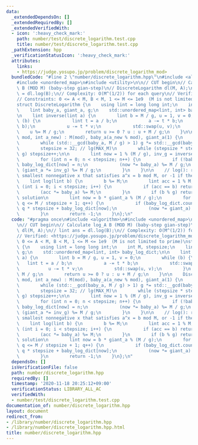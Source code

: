 ```yaml
---
data:
  _extendedDependsOn: []
  _extendedRequiredBy: []
  _extendedVerifiedWith:
  - icon: ':heavy_check_mark:'
    path: number/test/discrete_logarithm.test.cpp
    title: number/test/discrete_logarithm.test.cpp
  _pathExtension: hpp
  _verificationStatusIcon: ':heavy_check_mark:'
  attributes:
    links:
    - https://judge.yosupo.jp/problem/discrete_logarithm_mod>
  bundledCode: "#line 2 \"number/discrete_logarithm.hpp\"\n#include <algorithm>\n\
    #include <unordered_map>\n#include <utility>\n\n// CUT begin\n// Calculate log_A\
    \ B (MOD M) (baby-step gian-step)\n// DiscreteLogarithm dl(M, A);\n// lint ans\
    \ = dl.log(B);\n// Complexity: O(M^(1/2)) for each query\n// Verified: <https://judge.yosupo.jp/problem/discrete_logarithm_mod>\n\
    // Constraints: 0 <= A < M, B < M, 1 <= M <= 1e9  (M is not limited to prime)\n\
    struct DiscreteLogarithm {\n    using lint = long long int;\n    int M, stepsize;\n\
    \    lint baby_a, giant_a, g;\n    std::unordered_map<lint, int> baby_log_dict;\n\
    \n    lint inverse(lint a) {\n        lint b = M / g, u = 1, v = 0;\n        while\
    \ (b) {\n            lint t = a / b;\n            a -= t * b;\n            std::swap(a,\
    \ b);\n            u -= t * v;\n            std::swap(u, v);\n        }\n    \
    \    u %= M / g;\n        return u >= 0 ? u : u + M / g;\n    }\n\n    DiscreteLogarithm(int\
    \ mod, int a_new) : M(mod), baby_a(a_new % mod), giant_a(1) {\n        g = 1;\n\
    \        while (std::__gcd(baby_a, M / g) > 1) g *= std::__gcd(baby_a, M / g);\n\
    \        stepsize = 32; // lg(MAX_M)\n        while (stepsize * stepsize < M /\
    \ g) stepsize++;\n\n        lint now = 1 % (M / g), inv_g = inverse(baby_a);\n\
    \        for (int n = 0; n < stepsize; n++) {\n            if (!baby_log_dict.count(now))\
    \ baby_log_dict[now] = n;\n            (now *= baby_a) %= M / g;\n           \
    \ (giant_a *= inv_g) %= M / g;\n        }\n    }\n\n    // log(): returns the\
    \ smallest nonnegative x that satisfies a^x = b mod M, or -1 if there's no solution\n\
    \    lint log(lint b) {\n        b %= M;\n        lint acc = 1 % M;\n        for\
    \ (int i = 0; i < stepsize; i++) {\n            if (acc == b) return i;\n    \
    \        (acc *= baby_a) %= M;\n        }\n        if (b % g) return -1; // No\
    \ solution\n        lint now = b * giant_a % (M / g);\n        for (lint q = 1;\
    \ q <= M / stepsize + 1; q++) {\n            if (baby_log_dict.count(now)) return\
    \ q * stepsize + baby_log_dict[now];\n            (now *= giant_a) %= M / g;\n\
    \        }\n        return -1;\n    }\n};\n"
  code: "#pragma once\n#include <algorithm>\n#include <unordered_map>\n#include <utility>\n\
    \n// CUT begin\n// Calculate log_A B (MOD M) (baby-step gian-step)\n// DiscreteLogarithm\
    \ dl(M, A);\n// lint ans = dl.log(B);\n// Complexity: O(M^(1/2)) for each query\n\
    // Verified: <https://judge.yosupo.jp/problem/discrete_logarithm_mod>\n// Constraints:\
    \ 0 <= A < M, B < M, 1 <= M <= 1e9  (M is not limited to prime)\nstruct DiscreteLogarithm\
    \ {\n    using lint = long long int;\n    int M, stepsize;\n    lint baby_a, giant_a,\
    \ g;\n    std::unordered_map<lint, int> baby_log_dict;\n\n    lint inverse(lint\
    \ a) {\n        lint b = M / g, u = 1, v = 0;\n        while (b) {\n         \
    \   lint t = a / b;\n            a -= t * b;\n            std::swap(a, b);\n \
    \           u -= t * v;\n            std::swap(u, v);\n        }\n        u %=\
    \ M / g;\n        return u >= 0 ? u : u + M / g;\n    }\n\n    DiscreteLogarithm(int\
    \ mod, int a_new) : M(mod), baby_a(a_new % mod), giant_a(1) {\n        g = 1;\n\
    \        while (std::__gcd(baby_a, M / g) > 1) g *= std::__gcd(baby_a, M / g);\n\
    \        stepsize = 32; // lg(MAX_M)\n        while (stepsize * stepsize < M /\
    \ g) stepsize++;\n\n        lint now = 1 % (M / g), inv_g = inverse(baby_a);\n\
    \        for (int n = 0; n < stepsize; n++) {\n            if (!baby_log_dict.count(now))\
    \ baby_log_dict[now] = n;\n            (now *= baby_a) %= M / g;\n           \
    \ (giant_a *= inv_g) %= M / g;\n        }\n    }\n\n    // log(): returns the\
    \ smallest nonnegative x that satisfies a^x = b mod M, or -1 if there's no solution\n\
    \    lint log(lint b) {\n        b %= M;\n        lint acc = 1 % M;\n        for\
    \ (int i = 0; i < stepsize; i++) {\n            if (acc == b) return i;\n    \
    \        (acc *= baby_a) %= M;\n        }\n        if (b % g) return -1; // No\
    \ solution\n        lint now = b * giant_a % (M / g);\n        for (lint q = 1;\
    \ q <= M / stepsize + 1; q++) {\n            if (baby_log_dict.count(now)) return\
    \ q * stepsize + baby_log_dict[now];\n            (now *= giant_a) %= M / g;\n\
    \        }\n        return -1;\n    }\n};\n"
  dependsOn: []
  isVerificationFile: false
  path: number/discrete_logarithm.hpp
  requiredBy: []
  timestamp: '2020-11-18 20:25:12+09:00'
  verificationStatus: LIBRARY_ALL_AC
  verifiedWith:
  - number/test/discrete_logarithm.test.cpp
documentation_of: number/discrete_logarithm.hpp
layout: document
redirect_from:
- /library/number/discrete_logarithm.hpp
- /library/number/discrete_logarithm.hpp.html
title: number/discrete_logarithm.hpp
---
```

